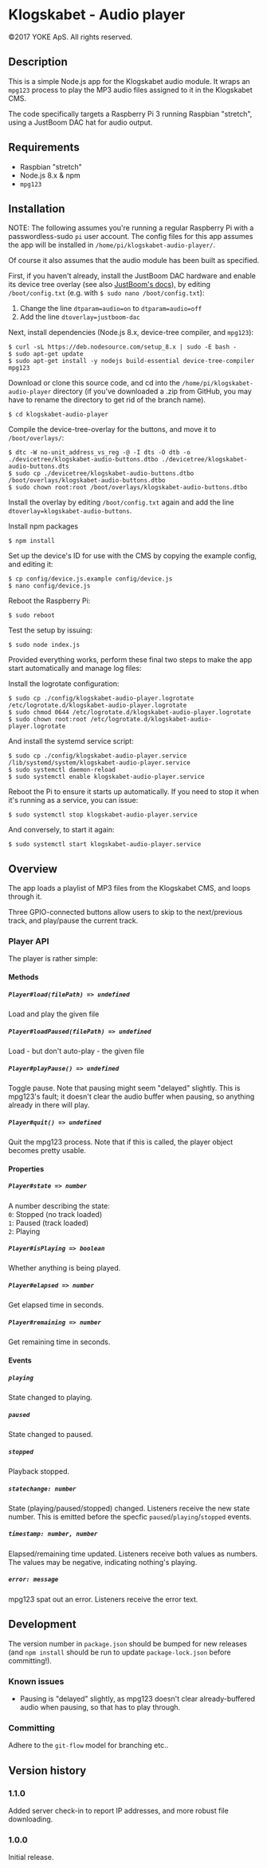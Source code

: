 # Klogskabet - Audio player
©2017 YOKE ApS. All rights reserved.

## Description
This is a simple Node.js app for the Klogskabet audio module. It wraps an `mpg123` process to play the MP3 audio files assigned to it in the Klogskabet CMS.

The code specifically targets a Raspberry Pi 3 running Raspbian "stretch", using a JustBoom DAC hat for audio output.

## Requirements
- Raspbian "stretch"
- Node.js 8.x & npm
- `mpg123`

## Installation
NOTE: The following assumes you're running a regular Raspberry Pi with a passwordless-sudo `pi` user account. The config files for this app assumes the app will be installed in `/home/pi/klogskabet-audio-player/`.

Of course it also assumes that the audio module has been built as specified.

First, if you haven't already, install the JustBoom DAC hardware and enable its device tree overlay (see also [JustBoom's docs](https://www.justboom.co/software/configure-justboom-with-raspbian/)), by editing `/boot/config.txt` (e.g. with `$ sudo nano /boot/config.txt`):

1. Change the line `dtparam=audio=on` to `dtparam=audio=off`
2. Add the line `dtoverlay=justboom-dac`

Next, install dependencies (Node.js 8.x, device-tree compiler, and `mpg123`):

    $ curl -sL https://deb.nodesource.com/setup_8.x | sudo -E bash -
    $ sudo apt-get update
    $ sudo apt-get install -y nodejs build-essential device-tree-compiler mpg123

Download or clone this source code, and cd into the `/home/pi/klogskabet-audio-player` directory (if you've downloaded a .zip from GitHub, you may have to rename the directory to get rid of the branch name).

    $ cd klogskabet-audio-player

Compile the device-tree-overlay for the buttons, and move it to `/boot/overlays/`:

    $ dtc -W no-unit_address_vs_reg -@ -I dts -O dtb -o ./devicetree/klogskabet-audio-buttons.dtbo ./devicetree/klogskabet-audio-buttons.dts
    $ sudo cp ./devicetree/klogskabet-audio-buttons.dtbo /boot/overlays/klogskabet-audio-buttons.dtbo
    $ sudo chown root:root /boot/overlays/klogskabet-audio-buttons.dtbo

Install the overlay by editing `/boot/config.txt` again and add the line `dtoverlay=klogskabet-audio-buttons`.

Install npm packages

    $ npm install

Set up the device's ID for use with the CMS by copying the example config, and editing it:

    $ cp config/device.js.example config/device.js
    $ nano config/device.js

Reboot the Raspberry Pi:

    $ sudo reboot

Test the setup by issuing:

    $ sudo node index.js

Provided everything works, perform these final two steps to make the app start automatically and manage log files:

Install the logrotate configuration:

    $ sudo cp ./config/klogskabet-audio-player.logrotate /etc/logrotate.d/klogskabet-audio-player.logrotate
    $ sudo chmod 0644 /etc/logrotate.d/klogskabet-audio-player.logrotate
    $ sudo chown root:root /etc/logrotate.d/klogskabet-audio-player.logrotate

And install the systemd service script:

    $ sudo cp ./config/klogskabet-audio-player.service /lib/systemd/system/klogskabet-audio-player.service
    $ sudo systemctl daemon-reload
    $ sudo systemctl enable klogskabet-audio-player.service

Reboot the Pi to ensure it starts up automatically. If you need to stop it when it's running as a service, you can issue:

    $ sudo systemctl stop klogskabet-audio-player.service

And conversely, to start it again:

    $ sudo systemctl start klogskabet-audio-player.service

## Overview
The app loads a playlist of MP3 files from the Klogskabet CMS, and loops through it.

Three GPIO-connected buttons allow users to skip to the next/previous track, and play/pause the current track.

### Player API
The player is rather simple:

#### Methods
##### `Player#load(filePath) => undefined`
Load and play the given file

##### `Player#loadPaused(filePath) => undefined`
Load - but don't auto-play - the given file

##### `Player#playPause() => undefined`
Toggle pause. Note that pausing might seem "delayed" slightly. This is mpg123's fault; it doesn't clear the audio buffer when pausing, so anything already in there will play.

##### `Player#quit() => undefined`
Quit the mpg123 process. Note that if this is called, the player object becomes pretty usable.

#### Properties
##### `Player#state => number`
A number describing the state:  
`0`: Stopped (no track loaded)  
`1`: Paused (track loaded)  
`2`: Playing

##### `Player#isPlaying => boolean`
Whether anything is being played.

##### `Player#elapsed => number`
Get elapsed time in seconds.

##### `Player#remaining => number`
Get remaining time in seconds.

#### Events
##### `playing`
State changed to playing.

##### `paused`
State changed to paused.

##### `stopped`
Playback stopped.

##### `statechange: number`
State (playing/paused/stopped) changed. Listeners receive the new state number. This is emitted before the specfic `paused`/`playing`/`stopped` events.

##### `timestamp: number, number`
Elapsed/remaining time updated. Listeners receive both values as numbers. The values may be negative, indicating nothing's playing.

##### `error: message`
mpg123 spat out an error. Listeners receive the error text.

## Development
The version number in `package.json` should be bumped for new releases (and `npm install` should be run to update `package-lock.json` before committing!).

### Known issues
- Pausing is "delayed" slightly, as mpg123 doesn't clear already-buffered audio when pausing, so that has to play through.

### Committing
Adhere to the `git-flow` model for branching etc..

## Version history
### 1.1.0
Added server check-in to report IP addresses, and more robust file downloading.

### 1.0.0
Initial release.
